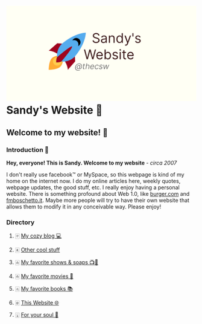 ![preview](./preview.png)
Sandy\'s Website 🚀
==================

Welcome to my website! 🌷
------------------------

### Introduction 🛀

**Hey, everyone! This is Sandy. Welcome to my website** - *circa 2007*

I don\'t really use facebook™ or MySpace, so this webpage is kind of my
home on the internet now. I do my online articles here, weekly quotes,
webpage updates, the good stuff, etc. I really enjoy having a personal
website. There is something profound about Web 1.0, like
[burger.com](http://burger.com) and
[fmboschetto.it](http://fmboschetto.it). Maybe more people will try to
have their own website that allows them to modify it in any conceivable
way. Please enjoy!

### Directory

1.  🀄︎ [My cozy blog 💻](./blogs/)

2.  🀀 [Other cool stuff](./stuff)

3.  🀁 [My favorite shows & soaps 📺🧼](./shows)

4.  🀂 [My favorite movies 🎥](./movies)

5.  🀃 [My favorite books 📚](./reading)

6.  🀅 [This Website 🌐](./web)

7.  🀇 [For your soul 💃](./soul)
